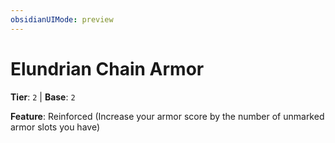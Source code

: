 ```yaml
---
obsidianUIMode: preview
---
```

# Elundrian Chain Armor

**Tier**: `2` | **Base**: `2`

**Feature**: Reinforced (Increase your armor score by the number of unmarked armor slots you have)